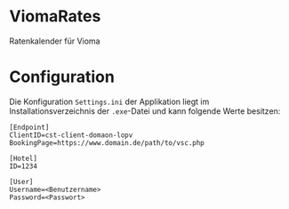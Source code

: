 # ViomaRates
Ratenkalender für Vioma

# Configuration
Die Konfiguration `Settings.ini` der Applikation liegt im Installationsverzeichnis der `.exe`-Datei und kann folgende Werte besitzen:
```
[Endpoint]
ClientID=cst-client-domaon-lopv
BookingPage=https://www.domain.de/path/to/vsc.php

[Hotel]
ID=1234

[User]
Username=<Benutzername>
Password=<Passwort>
```
